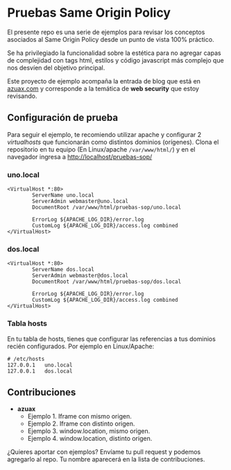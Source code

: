 # Pruebas Same Origin Policy
El presente repo es una serie de ejemplos para revisar los conceptos asociados al Same Origin Policy desde un punto de vista 100% práctico.

Se ha privilegiado la funcionalidad sobre la estética para no agregar capas de complejidad con tags html, estilos y código javascript más complejo que nos desvíen del objetivo principal.

Este proyecto de ejemplo acompaña la entrada de blog que está en [azuax.com](http://www.azuax.com) y corresponde a la temática de **web security** que estoy revisando.

## Configuración de prueba
Para seguir el ejemplo, te recomiendo utilizar apache y configurar 2 *virtualhosts* que funcionarán como distintos dominios (orígenes). Clona el repositorio en tu equipo (En Linux/apache ```/var/www/html/```) y en el navegador ingresa a [http://localhost/pruebas-sop/](http://localhost/pruebas-sop/)

### uno.local
```
<VirtualHost *:80>
        ServerName uno.local
        ServerAdmin webmaster@uno.local
        DocumentRoot /var/www/html/pruebas-sop/uno.local

        ErrorLog ${APACHE_LOG_DIR}/error.log
        CustomLog ${APACHE_LOG_DIR}/access.log combined
</VirtualHost>
```
### dos.local
```
<VirtualHost *:80>
        ServerName dos.local
        ServerAdmin webmaster@dos.local
        DocumentRoot /var/www/html/pruebas-sop/dos.local

        ErrorLog ${APACHE_LOG_DIR}/error.log
        CustomLog ${APACHE_LOG_DIR}/access.log combined
</VirtualHost>
```
### Tabla hosts
En tu tabla de hosts, tienes que configurar las referencias a tus dominios recién configurados. Por ejemplo en Linux/Apache:

```
# /etc/hosts
127.0.0.1   uno.local
127.0.0.1   dos.local
```

## Contribuciones
* __azuax__
  * Ejemplo 1. Iframe con mismo origen.
  * Ejemplo 2. Iframe con distinto origen.
  * Ejemplo 3. window.location, mismo origen.
  * Ejemplo 4. window.location, distinto origen.

¿Quieres aportar con ejemplos?
Envíame tu pull request y podemos agregarlo al repo. Tu nombre aparecerá en la lista de contribuciones.
